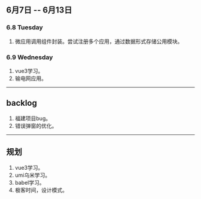 ## 6月7日 -- 6月13日

### 6.8 Tuesday
1. 微应用调用组件封装。尝试注册多个应用，通过数据形式存储公用模块。

### 6.9 Wednesday
1. vue3学习。
2. 输电网应用。

----------------------
## backlog
1. 福建项目bug。
1. 错误弹窗的优化。

----------------------
## 规划
1. vue3学习。
2. umi乌米学习。
3. babel学习。
4. 极客时间，设计模式。
